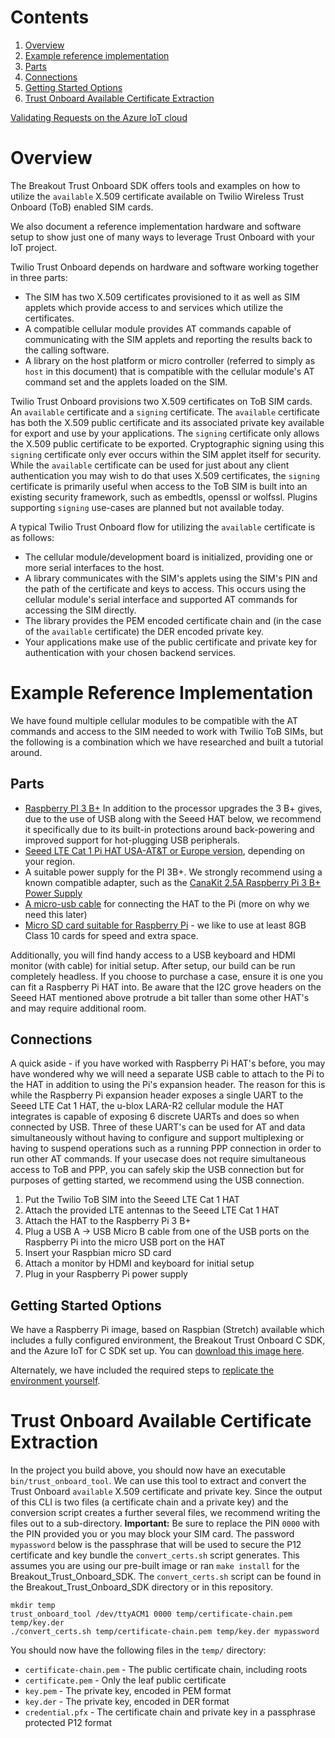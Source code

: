 # Contents
1. [Overview](#overview)
1. [Example reference implementation](#Example-reference-implementation)
1. [Parts](#parts)
1. [Connections](#Connections)
1. [Getting Started Options](#Getting-Started-Options)
1. [Trust Onboard Available Certificate Extraction](#Trust-Onboard-Available-Certificate-Extraction)

[Validating Requests on the Azure IoT cloud](cloud-support/azure-iot/README.md)

# Overview

The Breakout Trust Onboard SDK offers tools and examples on how to utilize the `available` X.509 certificate available on Twilio Wireless Trust Onboard (ToB) enabled SIM cards.

We also document a reference implementation hardware and software setup to show just one of many ways to leverage Trust Onboard with your IoT project.

Twilio Trust Onboard depends on hardware and software working together in three parts:

- The SIM has two X.509 certificates provisioned to it as well as SIM applets which provide access to and services which utilize the certificates.
- A compatible cellular module provides AT commands capable of communicating with the SIM applets and reporting the results back to the calling software.
- A library on the host platform or micro controller (referred to simply as `host` in this document) that is compatible with the cellular module's AT command set and the applets loaded on the SIM.

Twilio Trust Onboard provisions two X.509 certificates on ToB SIM cards.  An `available` certificate and a `signing` certificate.  The `available` certificate has both the X.509 public certificate and its associated private key available for export and use by your applications.  The `signing` certificate only allows the X.509 public certificate to be exported.  Cryptographic signing using this `signing` certificate only ever occurs within the SIM applet itself for security.  While the `available` certificate can be used for just about any client authentication you may wish to do that uses X.509 certificates, the `signing` certificate is primarily useful when access to the ToB SIM is built into an existing security framework, such as embedtls, openssl or wolfssl.  Plugins supporting `signing` use-cases are planned but not available today.

A typical Twilio Trust Onboard flow for utilizing the `available` certificate is as follows:

- The cellular module/development board is initialized, providing one or more serial interfaces to the host.
- A library communicates with the SIM's applets using the SIM's PIN and the path of the certificate and keys to access.  This occurs using the cellular module's serial interface and supported AT commands for accessing the SIM directly.
- The library provides the PEM encoded certificate chain and (in the case of the `available` certificate) the DER encoded private key.
- Your applications make use of the public certificate and private key for authentication with your chosen backend services.

# Example Reference Implementation

We have found multiple cellular modules to be compatible with the AT commands and access to the SIM needed to work with Twilio ToB SIMs, but the following is a combination which we have researched and built a tutorial around.

## Parts

- [Raspberry PI 3 B+](https://www.raspberrypi.org/products/raspberry-pi-3-model-b-plus/) In addition to the processor upgrades the 3 B+ gives, due to the use of USB along with the Seeed HAT below, we recommend it specifically due to its built-in protections around back-powering and improved support for hot-plugging USB peripherals.
- [Seeed LTE Cat 1 Pi HAT USA-AT&T or Europe version](http://wiki.seeedstudio.com/LTE_Cat_1_Pi_HAT/), depending on your region.
- A suitable power supply for the PI 3B+.  We strongly recommend using a known compatible adapter, such as the [CanaKit 2.5A Raspberry Pi 3 B+ Power Supply](https://www.amazon.com/dp/B07GZZT7DN)
- [A micro-usb cable](https://www.amazon.com/gp/product/B01FA4JXN0) for connecting the HAT to the Pi (more on why we need this later)
- [Micro SD card suitable for Raspberry Pi](https://www.raspberrypi.org/documentation/installation/sd-cards.md) - we like to use at least 8GB Class 10 cards for speed and extra space.

Additionally, you will find handy access to a USB keyboard and HDMI monitor (with cable) for initial setup.  After setup, our build can be run completely headless.  If you choose to purchase a case, ensure it is one you can fit a Raspberry Pi HAT into.  Be aware that the I2C grove headers on the Seeed HAT mentioned above protrude a bit taller than some other HAT's and may require additional room.

## Connections

A quick aside - if you have worked with Raspberry Pi HAT's before, you may have wondered why we will need a separate USB cable to attach to the Pi to the HAT in addition to using the Pi's expansion header.  The reason for this is while the Raspberry Pi expansion header exposes a single UART to the Seeed LTE Cat 1 HAT, the u-blox LARA-R2 cellular module the HAT integrates is capable of exposing 6 discrete UARTs and does so when connected by USB.  Three of these UART's can be used for AT and data simultaneously without having to configure and support multiplexing or having to suspend operations such as a running PPP connection in order to run other AT commands.  If your usecase does not require simultaneous access to ToB and PPP, you can safely skip the USB connection but for purposes of getting started, we recommend using the USB connection.

1. Put the Twilio ToB SIM into the Seeed LTE Cat 1 HAT
1. Attach the provided LTE antennas to the Seeed LTE Cat 1 HAT
1. Attach the HAT to the Raspberry Pi 3 B+
1. Plug a USB A -> USB Micro B cable from one of the USB ports on the Raspberry Pi into the micro USB port on the HAT
1. Insert your Raspbian micro SD card
1. Attach a monitor by HDMI and keyboard for initial setup
1. Plug in your Raspberry Pi power supply

## Getting Started Options

We have a Raspberry Pi image, based on Raspbian (Stretch) available which includes a fully configured environment, the Breakout Trust Onboard C SDK, and the Azure IoT for C SDK set up.  You can [download this image here](https://github.com/twilio/Breakout_Trust_Onboard_SDK/releases).

Alternately, we have included the required steps to [replicate the environment yourself](README-Setup.md).

# Trust Onboard Available Certificate Extraction

In the project you build above, you should now have an executable `bin/trust_onboard_tool`.  We can use this tool to extract and convert the Trust Onboard `available` X.509 certificate and private key.  Since the output of this CLI is two files (a certificate chain and a private key) and the conversion script creates a further several files, we recommend writing the files out to a sub-directory.  **Important:** Be sure to replace the PIN `0000` with the PIN provided you or you may block your SIM card.  The password `mypassword` below is the passphrase that will be used to secure the P12 certificate and key bundle the `convert_certs.sh` script generates.  This assumes you are using our pre-built image or ran `make install` for the Breakout_Trust_Onboard_SDK.  The `convert_certs.sh` script can be found in the Breakout_Trust_Onboard_SDK directory or in this repository.

    mkdir temp
    trust_onboard_tool /dev/ttyACM1 0000 temp/certificate-chain.pem temp/key.der
    ./convert_certs.sh temp/certificate-chain.pem temp/key.der mypassword

You should now have the following files in the `temp/` directory:

- `certificate-chain.pem` - The public certificate chain, including roots
- `certificate.pem` - Only the leaf public certificate
- `key.pem` - The private key, encoded in PEM format
- `key.der` - The private key, encoded in DER format
- `credential.pfx` -  The certificate chain and private key in a passphrase protected P12 format

